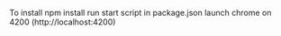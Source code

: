 To install
npm install
run start script in package.json
launch chrome on 4200  (http://localhost:4200)